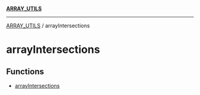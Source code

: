 [**ARRAY_UTILS**](../README.md)

***

[ARRAY_UTILS](../README.md) / arrayIntersections

# arrayIntersections

## Functions

- [arrayIntersections](functions/arrayIntersections.md)
